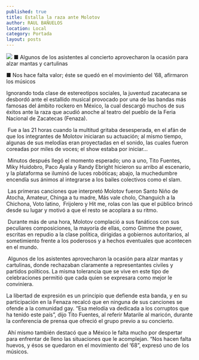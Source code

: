 ```yaml
---
published: true
title: Estalla la raza ante Molotov
author: RAUL BAÑUELOS
location: Local
category: Portada
layout: posts
---
```


![](http://i.imgur.com/bGDPlqSm.jpg)
■ Algunos de los asistentes al concierto aprovecharon la ocasión para alzar mantas y cartulinas

■ Nos hace falta valor; éste se quedó en el movimiento del ’68, afirmaron los músicos

Ignorando toda clase de estereotipos sociales, la juventud zacatecana se desbordó ante el estallido musical provocado por una de las bandas más famosas del ámbito rockero en México, la cual descargó muchos de sus éxitos ante la raza que acudió anoche al teatro del pueblo de la Feria Nacional de Zacatecas (Fenaza).

 Fue a las 21 horas cuando la multitud gritaba desesperada, en el afán de que los integrantes de Molotov iniciaran su actuación; al mismo tiempo, algunas de sus melodías eran proyectadas en el sonido, las cuales fueron coreadas por miles de voces; el show estaba por iniciar…
 
 Minutos después llegó el momento esperado; uno a uno, Tito Fuentes, Miky Huidobro, Paco Ayala y Randy Ebright hicieron su arribo al escenario, y la plataforma se iluminó de luces robóticas; abajo, la muchedumbre encendía sus ánimos al integrarse a los bailes colectivos como el slam.
 
 Las primeras canciones que interpretó Molotov fueron Santo Niño de Atocha, Amateur, Chinga a tu madre, Más vale cholo, Changuich a la Chichona, Voto latino,  Frijolero y Hit me, rolas con las que el público brincó desde su lugar y motivó a que el resto se acoplara a su ritmo.
 
 Durante más de una hora, Molotov complació a sus fanáticos con sus peculiares composiciones, la mayoría de ellas, como Gimme the power, escritas en repudio a la clase política, dirigidas a gobiernos autoritarios, al sometimiento frente a los poderosos y a hechos eventuales que acontecen en el mundo.
 
 Algunos de los asistentes aprovecharon la ocasión para alzar mantas y cartulinas, donde rechazaban claramente a representantes civiles y partidos políticos. La misma tolerancia que se vive en este tipo de celebraciones permitió que cada quien se expresara como mejor le conviniera.
 
La libertad de expresión es un principio que defiende esta banda, y en su participación en la Fenaza recalcó que en ninguna de sus canciones se ofende a la comunidad gay. “Esa melodía va dedicada a los corruptos que ha tenido este país”, dijo Tito Fuentes, al referir Matarile al maricón, durante la conferencia de prensa que ofreció el grupo previo a su concierto.

 Ahí mismo también destacó que a México le falta mucho por despertar para enfrentar de lleno las situaciones que le acomplejan. “Nos hacen falta huevos, y ésos se quedaron en el movimiento del ‘68”, expresó uno de los músicos.

